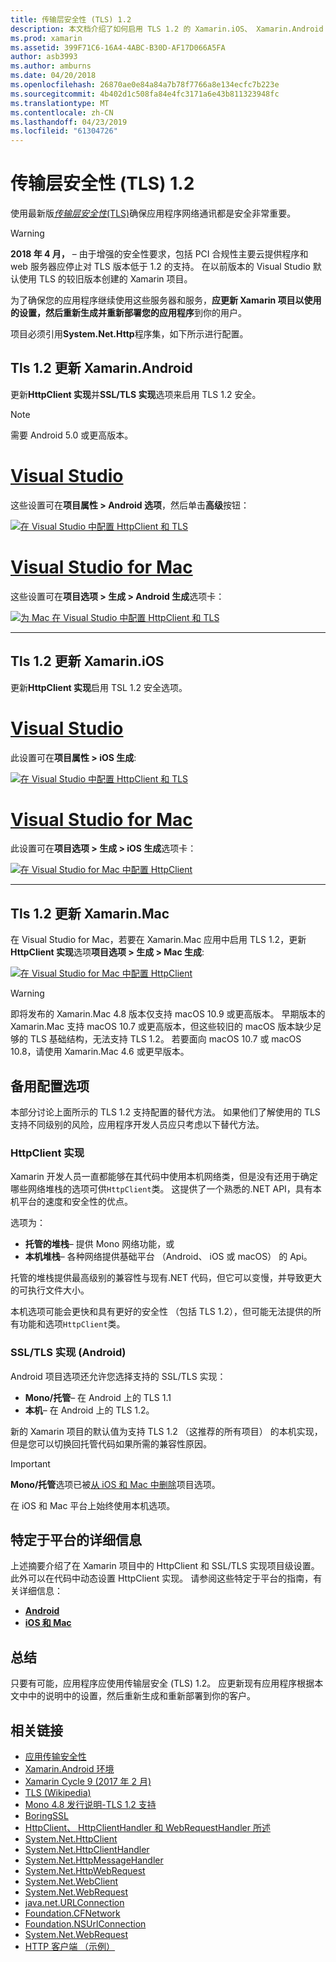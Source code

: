 ```yaml
---
title: 传输层安全性 (TLS) 1.2
description: 本文档介绍了如何启用 TLS 1.2 的 Xamarin.iOS、 Xamarin.Android 和 Xamarin.Mac 项目。 它演示了如何执行此操作在 Visual Studio 2019 和 Visual Studio for mac。
ms.prod: xamarin
ms.assetid: 399F71C6-16A4-4ABC-B30D-AF17D066A5FA
author: asb3993
ms.author: amburns
ms.date: 04/20/2018
ms.openlocfilehash: 26870ae0e84a84a7b78f7766a8e134ecfc7b223e
ms.sourcegitcommit: 4b402d1c508fa84e4fc3171a6e43b811323948fc
ms.translationtype: MT
ms.contentlocale: zh-CN
ms.lasthandoff: 04/23/2019
ms.locfileid: "61304726"
---
```

# <a name="transport-layer-security-tls-12"></a>传输层安全性 (TLS) 1.2

使用最新版[_传输层安全性_(TLS)](https://en.wikipedia.org/wiki/Transport_Layer_Security)确保应用程序网络通讯都是安全非常重要。

> [!WARNING]
> **2018 年 4 月，** – 由于增强的安全性要求，包括 PCI 合规性主要云提供程序和 web 服务器应停止对 TLS 版本低于 1.2 的支持。  在以前版本的 Visual Studio 默认使用 TLS 的较旧版本创建的 Xamarin 项目。
>
> 为了确保您的应用程序继续使用这些服务器和服务，**应更新 Xamarin 项目以使用的设置，然后重新生成并重新部署您的应用程序**到你的用户。

项目必须引用**System.Net.Http**程序集，如下所示进行配置。

## <a name="update-xamarinandroid-to-tls-12"></a>Tls 1.2 更新 Xamarin.Android

更新**HttpClient 实现**并**SSL/TLS 实现**选项来启用 TLS 1.2 安全。

> [!NOTE]
> 需要 Android 5.0 或更高版本。

# <a name="visual-studiotabwindows"></a>[Visual Studio](#tab/windows)

这些设置可在**项目属性 > Android 选项**，然后单击**高级**按钮：

[![在 Visual Studio 中配置 HttpClient 和 TLS](transport-layer-security-images/android-win-sml.png)](transport-layer-security-images/android-win.png#lightbox)

# <a name="visual-studio-for-mactabmacos"></a>[Visual Studio for Mac](#tab/macos)

这些设置可在**项目选项 > 生成 > Android 生成**选项卡：

[![为 Mac 在 Visual Studio 中配置 HttpClient 和 TLS](transport-layer-security-images/android-mac-sml.png)](transport-layer-security-images/android-mac.png#lightbox)

-----

## <a name="update-xamarinios-to-tls-12"></a>Tls 1.2 更新 Xamarin.iOS

更新**HttpClient 实现**启用 TSL 1.2 安全选项。

# <a name="visual-studiotabwindows"></a>[Visual Studio](#tab/windows)

此设置可在**项目属性 > iOS 生成**:

[![在 Visual Studio 中配置 HttpClient 和 TLS](transport-layer-security-images/ios-win-sml.png)](transport-layer-security-images/ios-win.png#lightbox)

# <a name="visual-studio-for-mactabmacos"></a>[Visual Studio for Mac](#tab/macos)

此设置可在**项目选项 > 生成 > iOS 生成**选项卡：

[![在 Visual Studio for Mac 中配置 HttpClient](transport-layer-security-images/ios-mac-sml.png)](transport-layer-security-images/ios-mac.png#lightbox)

-----

## <a name="update-xamarinmac-to-tls-12"></a>Tls 1.2 更新 Xamarin.Mac

在 Visual Studio for Mac，若要在 Xamarin.Mac 应用中启用 TLS 1.2，更新**HttpClient 实现**选项**项目选项 > 生成 > Mac 生成**:

[![在 Visual Studio for Mac 中配置 HttpClient](transport-layer-security-images/macos-mac-sml.png)](transport-layer-security-images/macos-mac.png#lightbox)

> [!WARNING]
> 即将发布的 Xamarin.Mac 4.8 版本仅支持 macOS 10.9 或更高版本。
> 早期版本的 Xamarin.Mac 支持 macOS 10.7 或更高版本，但这些较旧的 macOS 版本缺少足够的 TLS 基础结构，无法支持 TLS 1.2。 若要面向 macOS 10.7 或 macOS 10.8，请使用 Xamarin.Mac 4.6 或更早版本。

## <a name="alternative-configuration-options"></a>备用配置选项

本部分讨论上面所示的 TLS 1.2 支持配置的替代方法。
如果他们了解使用的 TLS 支持不同级别的风险，应用程序开发人员应只考虑以下替代方法。

### <a name="httpclient-implementation"></a>HttpClient 实现

Xamarin 开发人员一直都能够在其代码中使用本机网络类，但是没有还用于确定哪些网络堆栈的选项可供`HttpClient`类。 这提供了一个熟悉的.NET API，具有本机平台的速度和安全性的优点。

选项为：

- **托管的堆栈**– 提供 Mono 网络功能，或
- **本机堆栈**– 各种网络提供基础平台 （Android、 iOS 或 macOS） 的 Api。

托管的堆栈提供最高级别的兼容性与现有.NET 代码，但它可以变慢，并导致更大的可执行文件大小。

本机选项可能会更快和具有更好的安全性 （包括 TLS 1.2），但可能无法提供的所有功能和选项`HttpClient`类。

### <a name="ssltls-implementation-android"></a>SSL/TLS 实现 (Android)

Android 项目选项还允许您选择支持的 SSL/TLS 实现：

- **Mono/托管**– 在 Android 上的 TLS 1.1
- **本机**– 在 Android 上的 TLS 1.2。

新的 Xamarin 项目的默认值为支持 TLS 1.2 （这推荐的所有项目） 的本机实现，但是您可以切换回托管代码如果所需的兼容性原因。

> [!IMPORTANT]
> **Mono/托管**选项已被[从 iOS 和 Mac 中删除](https://developer.xamarin.com/releases/ios/xamarin.ios_10/xamarin.ios_10.8/)项目选项。
>
> 在 iOS 和 Mac 平台上始终使用本机选项。

## <a name="platform-specific-details"></a>特定于平台的详细信息

上述摘要介绍了在 Xamarin 项目中的 HttpClient 和 SSL/TLS 实现项目级设置。 此外可以在代码中动态设置 HttpClient 实现。 请参阅这些特定于平台的指南，有关详细信息：

- [**Android**](~/android/app-fundamentals/http-stack.md)
- [**iOS 和 Mac**](~/cross-platform/macios/http-stack.md)

## <a name="summary"></a>总结

只要有可能，应用程序应使用传输层安全 (TLS) 1.2。
应更新现有应用程序根据本文中中的说明中的设置，然后重新生成和重新部署到你的客户。

## <a name="related-links"></a>相关链接

- [应用传输安全性](~/ios/app-fundamentals/ats.md)
- [Xamarin.Android 环境](~/android/deploy-test/environment.md)
- [Xamarin Cycle 9 (2017 年 2 月)](https://releases.xamarin.com/stable-release-cycle-9/)
- [TLS (Wikipedia)](https://en.wikipedia.org/wiki/Transport_Layer_Security)
- [Mono 4.8 发行说明-TLS 1.2 支持](https://www.mono-project.com/docs/about-mono/releases/4.8.0/#tls-12-support)
- [BoringSSL](https://boringssl.googlesource.com/boringssl/)
- [HttpClient、 HttpClientHandler 和 WebRequestHandler 所述](https://blogs.msdn.microsoft.com/henrikn/2012/08/07/httpclient-httpclienthandler-and-webrequesthandler-explained/)
- [System.Net.HttpClient](https://msdn.microsoft.com/library/system.net.http.httpclient(v=vs.118).aspx)
- [System.Net.HttpClientHandler](https://msdn.microsoft.com/library/system.net.http.httpclienthandler(v=vs.118).aspx)
- [System.Net.HttpMessageHandler](https://msdn.microsoft.com/library/system.net.http.httpmessagehandler(v=vs.118).aspx)
- [System.Net.HttpWebRequest](https://msdn.microsoft.com/library/system.net.httpwebrequest(v=vs.110).aspx)
- [System.Net.WebClient](https://msdn.microsoft.com/library/system.net.webclient(v=vs.110).aspx)
- [System.Net.WebRequest](https://msdn.microsoft.com/library/system.net.webrequest(v=vs.110).aspx)
- [java.net.URLConnection](https://developer.android.com/reference/java/net/URLConnection.html)
- [Foundation.CFNetwork](xref:CoreFoundation.CFNetwork)
- [Foundation.NSUrlConnection](xref:Foundation.NSUrlConnection)
- [System.Net.WebRequest](https://msdn.microsoft.com/library/system.net.webrequest(v=vs.110).aspx)
- [HTTP 客户端 （示例）](https://developer.xamarin.com/samples/monotouch/HttpClient/)
